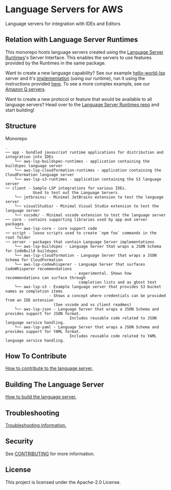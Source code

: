 # Language Servers for AWS

Language servers for integration with IDEs and Editors

## Relation with Language Server Runtimes

This monorepo hosts language servers created using the [Language Server Runtimes](https://github.com/aws/language-server-runtimes/tree/main/runtimes)'s Server Interface. This enables the servers to use features provided by the Runtimes in the same package.

Want to create a new language capability? See our example [hello-world-lsp](server/hello-world-lsp) server and it's [implementation](app/hello-world-lsp-runtimes) (using our runtime), run it using the instructions provided [here](https://github.com/aws/language-servers/blob/main/CONTRIBUTING.md#with-vscode-toolkit-extension). To see a more complex example, see our [Amazon Q servers](server/aws-lsp-codewhisperer).

Want to create a new protocol or feature that would be available to all language servers? Head over to the [Language Server Runtimes repo](https://github.com/aws/language-server-runtimes/tree/main) and start building!

## Structure

Monorepo

```
.
── app - bundled javascriot runtime applications for distribution and integration into IDEs
    └── aws-lsp-buildspec-runtimes - application containing the buildspec language server
    └── aws-lsp-cloudformation-runtimes - application containing the CloudFormation language server
    └── aws-lsp-s3-runtimes - application containing the S3 language server
── client - Sample LSP integrations for various IDEs.
            Used to test out the Language Servers
    └── jetbrains/ - Minimal JetBrains extension to test the language server
    └── visualStudio/ - Minimal Visual Studio extension to test the language server
    └── vscode/ - Minimal vscode extension to test the language server
── core - contains supporting libraries used by app and server packages
    └── aws-lsp-core - core support code
── script - loose scripts used to create `npm foo` commands in the root folder
── server - packages that contain Language Server implementations
    └── aws-lsp-buildspec - Language Server that wraps a JSON Schema for CodeBuild buildspec
    └── aws-lsp-cloudformation - Language Server that wraps a JSON Schema for CloudFormation
    └── aws-lsp-codewhisperer - Language Server that surfaces CodeWhisperer recommendations
                              - experimental. Shows how recommendations can surface through
                                completion lists and as ghost text
    └── aws-lsp-s3 - Example language server that provides S3 bucket names as completion items
                   - Shows a concept where credentials can be provided from an IDE extension
                     (See vscode and vs client readmes)
    └── aws-lsp-json - Language Server that wraps a JSON Schema and provides support for JSON format. 
                            Includes reusable code related to JSON language service handling.
    └── aws-lsp-yaml - Language Server that wraps a JSON Schema and provides support for YAML format. 
                            Includes reusable code related to YAML language service handling.
```

## How To Contribute

[How to contribute to the language server.](CONTRIBUTING.md#contributing)

## Building The Language Server

[How to build the language server.](CONTRIBUTING.md#building-the-language-server)

## Troubleshooting

[Troubleshooting information.](CONTRIBUTING.md#troubleshooting)

## Security

See [CONTRIBUTING](CONTRIBUTING.md#security-issue-notifications) for more information.

## License

This project is licensed under the Apache-2.0 License.
